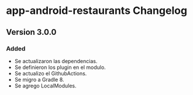 # app-android-restaurants Changelog

## Version 3.0.0
### Added
- Se actualizaron las dependencias.
- Se definieron los plugin en el modulo.
- Se actualizo el GithubActions.
- Se migro a Gradle 8.
- Se agrego LocalModules.